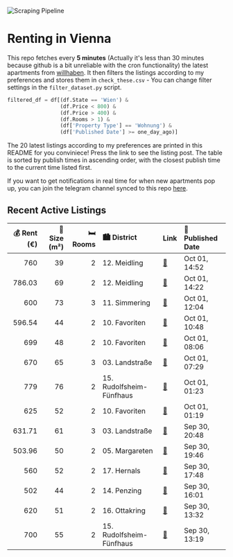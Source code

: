 ![Scraping Pipeline](https://github.com/AthomsG/renting-in-vienna/actions/workflows/run_pipeline.yml/badge.svg)


# Renting in Vienna

This repo fetches every **5 minutes** (Actually it's less than 30 minutes because github is a bit unreliable with the cron functionality) the latest apartments from [willhaben](https://www.willhaben.at/).
It then filters the listings according to my preferences and stores them in `check_these.csv` - You can change filter settings in the `filter_dataset.py` script.

```python
filtered_df = df[(df.State == 'Wien') & 
                 (df.Price < 800) &
                 (df.Price > 400) &
                 (df.Rooms > 1) &
                 (df['Property Type'] == 'Wohnung') &
                 (df['Published Date'] >= one_day_ago)]
```

The 20 latest listings according to my preferences are printed in this README for you conviniece! Press the link to see the listing post.
The table is sorted by publish times in ascending order, with the closest publish time to the current time listed first.

If you want to get notifications in real time for when new apartments pop up, you can join the telegram channel synced to this repo [here](https://t.me/+1HPAYOf5BSsyNTlk).

## Recent Active Listings

|   💰 Rent (€) |   📏 Size (m²) |   🛏️ Rooms | 🏙️ District              | Link                                                                                                                                                                                                                                                   | 📅 Published Date   |
|-------------:|--------------:|-----------:|:-------------------------|:-------------------------------------------------------------------------------------------------------------------------------------------------------------------------------------------------------------------------------------------------------|:-------------------|
|       760    |            39 |          2 | 12. Meidling             | [🔗](https://www.willhaben.at/iad/immobilien/d/mietwohnungen/wien/wien-1120-meidling/provisionsfrei-attraktive-ruhig-gelegene-kleine-2-zimmerwohnung-u-4-n%C3%A4he-1176067739/)                                                                         | Oct 01, 14:52      |
|       786.03 |            69 |          2 | 12. Meidling             | [🔗](https://www.willhaben.at/iad/immobilien/d/mietwohnungen/wien/wien-1120-meidling/helle-2-zimmer-dachgescho%C3%9Fwohnung-mit-loggia---1120-wien-erlgasse-21-23-1622952647/)                                                                          | Oct 01, 14:22      |
|       600    |            73 |          3 | 11. Simmering            | [🔗](https://www.willhaben.at/iad/immobilien/d/mietwohnungen/wien/wien-1110-simmering/3-zimmer-gemeinde-wohnung-direktvergabe-mit-wohnticket-bis-30.06.2024-1979581422/)                                                                                | Oct 01, 12:04      |
|       596.54 |            44 |          2 | 10. Favoriten            | [🔗](https://www.willhaben.at/iad/immobilien/d/mietwohnungen/wien/wien-1100-favoriten/2-zimmer-wohnung-sehr-gut-angebunden%21-872401726/)                                                                                                               | Oct 01, 10:48      |
|       699    |            48 |          2 | 10. Favoriten            | [🔗](https://www.willhaben.at/iad/immobilien/d/mietwohnungen/wien/wien-1100-favoriten/helle-2-zimmer-getrennt-begehbar-2044045114/)                                                                                                                     | Oct 01, 08:06      |
|       670    |            65 |          3 | 03. Landstraße           | [🔗](https://www.willhaben.at/iad/immobilien/d/mietwohnungen/wien/wien-1030-landstra%C3%9Fe/gemeindewohnung-direktvergabe-vormerkschein-31.08.2024-979629484/)                                                                                          | Oct 01, 07:29      |
|       779    |            76 |          2 | 15. Rudolfsheim-Fünfhaus | [🔗](https://www.willhaben.at/iad/immobilien/d/mietwohnungen/wien/wien-1150-rudolfsheim-f%C3%BCnfhaus/1150-wien-fenzlgasse-topsanierte-2-zimmer-altbautraumwohnung-ca.-76-m2-n%C3%A4he-u-3-johnstra%C3%9Fe-unbefristet-zu-vermieten-1928872453/)        | Oct 01, 01:23      |
|       625    |            52 |          2 | 10. Favoriten            | [🔗](https://www.willhaben.at/iad/immobilien/d/mietwohnungen/wien/wien-1100-favoriten/1100-wien-van-der-n%C3%BCllgasse:-2-zimmer-altbauwohnung-ca.-80-m2-unbefristet-und-barrierefrei-mit-lift-zu-vermieten-1509288671/)                                | Oct 01, 01:19      |
|       631.71 |            61 |          3 | 03. Landstraße           | [🔗](https://www.willhaben.at/iad/immobilien/d/mietwohnungen/wien/wien-1030-landstra%C3%9Fe/3-zimmer-gemeinde-wohnung-direkvergabe-1318736054/)                                                                                                         | Sep 30, 20:48      |
|       503.96 |            50 |          2 | 05. Margareten           | [🔗](https://www.willhaben.at/iad/immobilien/d/mietwohnungen/wien/wien-1050-margareten/%28reserviert%29-bitte-vorerst-keine-anfragen-mehr:-wiener-wohnen-wohnung-zur-%C3%BCbergabe-mit-abl%C3%B6se.-nur-mit-g%C3%BCltigem-vormerkschein%21-1589324305/) | Sep 30, 19:46      |
|       560    |            52 |          2 | 17. Hernals              | [🔗](https://www.willhaben.at/iad/immobilien/d/mietwohnungen/wien/wien-1170-hernals/direktvergabe-gemeindewohnung-mit-2-zimmern-%7C-5240m2-2088143233/)                                                                                                 | Sep 30, 17:48      |
|       502    |            44 |          2 | 14. Penzing              | [🔗](https://www.willhaben.at/iad/immobilien/d/mietwohnungen/wien/wien-1140-penzing/%28reserviert%29-gem%C3%BCtliche-2-zimmer-gemeindewohnung---voll-m%C3%B6bliert-&-sofort-bezugsbereit-1614813223/)                                                   | Sep 30, 16:01      |
|       620    |            51 |          2 | 16. Ottakring            | [🔗](https://www.willhaben.at/iad/immobilien/d/mietwohnungen/wien/wien-1160-ottakring/nachmieter-ab-november-f%C3%BCr-sch%C3%B6ne-wohnung-am-yppenplatz-1897388588/)                                                                                    | Sep 30, 13:32      |
|       700    |            55 |          2 | 15. Rudolfsheim-Fünfhaus | [🔗](https://www.willhaben.at/iad/immobilien/d/mietwohnungen/wien/wien-1150-rudolfsheim-f%C3%BCnfhaus/helle-und-gem%C3%BCtliche-2-zimmer-wohnung-in-zentraler-lage-800443582/)                                                                          | Sep 30, 13:19      |
